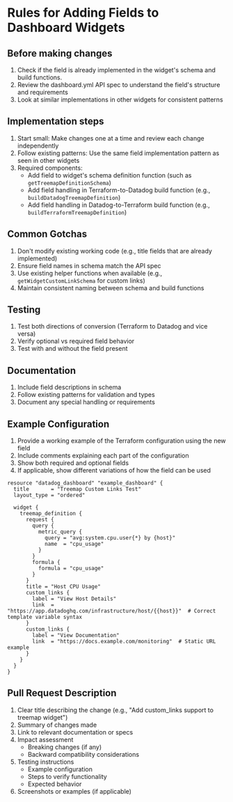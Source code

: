 # Rules for Adding Fields to Dashboard Widgets

## Before making changes
1. Check if the field is already implemented in the widget's schema and build functions.
2. Review the dashboard.yml API spec to understand the field's structure and requirements
3. Look at similar implementations in other widgets for consistent patterns

## Implementation steps
1. Start small: Make changes one at a time and review each change independently
2. Follow existing patterns: Use the same field implementation pattern as seen in other widgets
3. Required components:
   - Add field to widget's schema definition function (such as `getTreemapDefinitionSchema`)
   - Add field handling in Terraform-to-Datadog build function (e.g., `buildDatadogTreemapDefinition`)
   - Add field handling in Datadog-to-Terraform build function (e.g., `buildTerraformTreemapDefinition`)
 
## Common Gotchas
1. Don't modify existing working code (e.g., title fields that are already implemented)
2. Ensure field names in schema match the API spec
3. Use existing helper functions when available (e.g., `getWidgetCustomLinkSchema` for custom links)
4. Maintain consistent naming between schema and build functions

## Testing
1. Test both directions of conversion (Terraform to Datadog and vice versa)
2. Verify optional vs required field behavior
3. Test with and without the field present

## Documentation
1. Include field descriptions in schema
2. Follow existing patterns for validation and types
3. Document any special handling or requirements 

## Example Configuration
1. Provide a working example of the Terraform configuration using the new field
2. Include comments explaining each part of the configuration
3. Show both required and optional fields
4. If applicable, show different variations of how the field can be used 

```hcl
resource "datadog_dashboard" "example_dashboard" {
  title       = "Treemap Custom Links Test"
  layout_type = "ordered"

  widget {
    treemap_definition {
      request {
        query {
          metric_query {
            query = "avg:system.cpu.user{*} by {host}"
            name  = "cpu_usage"
          }
        }
        formula {
          formula = "cpu_usage"
        }
      }
      title = "Host CPU Usage"
      custom_links {
        label = "View Host Details"
        link  = "https://app.datadoghq.com/infrastructure/host/{{host}}"  # Correct template variable syntax
      }
      custom_links {
        label = "View Documentation"
        link  = "https://docs.example.com/monitoring"  # Static URL example
      }
    }
  }
}
```

## Pull Request Description
1. Clear title describing the change (e.g., "Add custom_links support to treemap widget")
2. Summary of changes made
3. Link to relevant documentation or specs
4. Impact assessment
   - Breaking changes (if any)
   - Backward compatibility considerations
5. Testing instructions
   - Example configuration
   - Steps to verify functionality
   - Expected behavior
6. Screenshots or examples (if applicable) 